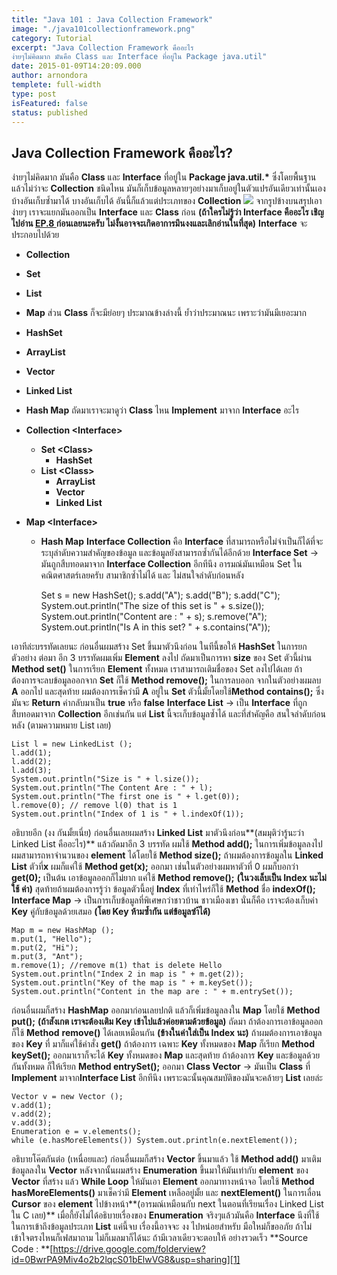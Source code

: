 ```yaml
---
title: "Java 101 : Java Collection Framework"
image: "./java101collectionframework.png"
category: Tutorial
excerpt: "Java Collection Framework คืออะไร
ง่ายๆไม่คิดมาก มันคือ Class และ Interface ที่อยู่ใน Package java.util"
date: 2015-01-09T14:20:09.000
author: arnondora
templete: full-width
type: post
isFeatured: false
status: published
---
```


## **Java Collection Framework คืออะไร?**
ง่ายๆไม่คิดมาก มันคือ **Class** และ **Interface** ที่อยู่ใน **Package java.util.\*** ซึ่งโดยพื้นฐานแล้วไม่ว่าจะ **Collection** ชนิดไหน มันก็เก็บข้อมูลหลายๆอย่างมาเก็บอยู่ในตัวแปรอันเดียวเท่านั้นเอง บ้างอันเก็บซ้ำมาได้ บางอันเก็บได้ อันนี้ก็แล้วแต่ประเภทของ **Collection**
![](http://upload.wikimedia.org/wikipedia/commons/f/f8/Java_collection_framework.jpg)
จากรูปข้างบนสรุปเอาง่ายๆ  เราจะแยกมันออกเป็น **Interface** และ **Class** ก่อน **(ถ้าใครไม่รู้ว่า Interface คืออะไร เชิญไปอ่าน [EP.8 ][0]ก่อนเลยนะครับ ไม่งั้นอาจจะเกิดอาการมึนงงและเลิกอ่านในที่สุด)**
**Interface** จะประกอบไปด้วย

* **Collection**
* **Set**
* **List**
* **Map**
ส่วน **Class** ก็จะมีย่อยๆ ประมาณข้างล่างนี้ ย้ำว่าประมาณนะ เพราะว่ามันมีเยอะมาก

* **HashSet**
* **ArrayList**
* **Vector**
* **Linked List**
* **Hash Map**
ถัดมาเราจะมาดูว่า **Class** ไหน **Implement** มาจาก **Interface** อะไร

* **Collection <Interface\>**
  * **Set <Class\>**
    * **HashSet**
  * **List <Class\>**
    * **ArrayList**
    * **Vector**
    * **Linked List**
* **Map <Interface\>**
  * **Hash Map**
**Interface Collection** คือ **Interface** ที่สามารถหรือไม่จำเป็นก็ได้ที่จะระบุลำดับความสำคัญของข้อมูล และข้อมูลยังสามารถซ้ำกันได้อีกด้วย
**Interface Set** -\> มันถูกสืบทอดมาจาก **Interface Collection** อีกทีนึง  อารมณ์มันเหมือน Set ในคณิตศาสตร์เลยครับ สามาชิกซ้ำไม่ได้ และ ไม่สนใจลำดับก่อนหลัง

    Set s = new HashSet();
    s.add("A");
    s.add("B");
    s.add("C");
    System.out.println("The size of this set is " + s.size());
    System.out.println("Content are : " + s);
    s.remove("A");
    System.out.println("Is A in this set? " + s.contains("A"));

เอาทีล่ะบรรทัดเลยนะ ก่อนอื่นผมสร้าง Set ขึ้นมาตัวนึงก่อน ในทีนี้ขอให้ **HashSet** ในการยกตัวอย่าง ต่อมา อีก 3 บรรทัดผมเพิ่ม **Element** ลงไป ถัดมาเป็นการหา **size** ของ Set ตัวนี้ผ่าน **Method set()**
ในการเรียก **Element** ทั้งหมด เราสามารถเติมชื่อของ Set ลงไปได้เลย
ถ้าต้องการจะลบข้อมูลออกจาก **Set** ก็ใช้ **Method remove();** ในการลบออก จากในตัวอย่างผมลบ **A** ออกไป
และสุดท้าย ผมต้องการเช็คว่ามี **A** อยู่ใน **Set** ตัวนี้มั้ยโดยใช้**Method contains();** ซึ่งมันจะ **Return** ค่ากลับมาเป็น **true** หรือ **false**
**Interface List** -\> เป็น **Interface** ที่ถูกสืบทอดมาจาก **Collection** อีกเช่นกัน แต่ **List** นี้จะเก็บข้อมูลซ้ำได้ และที่สำคัญคือ สนใจลำดับก่อนหลัง (ตามความหมาย List เลย)

    List l = new LinkedList ();
    l.add(1);
    l.add(2);
    l.add(3);
    System.out.println("Size is " + l.size());
    System.out.println("The Content Are : " + l);
    System.out.println("The first one is " + l.get(0));
    l.remove(0); // remove l(0) that is 1
    System.out.println("Index of 1 is " + l.indexOf(1));

อธิบายอีก (งง กันมั้ยเนี่ย) ก่อนอื่นเลยผมสร้าง **Linked List** มาตัวนึงก่อน**(สมมุติว่ารู้นะว่า Linked List คืออะไร)** แล้วถัดมาอีก 3 บรรทัด ผมใช้ **Method add();** ในการเพิ่มข้อมูลลงไป
ผมสามารถหาจำนวนของ **element** ได้โดยใช้ **Method size();**
ถ้าผมต้องการข้อมูลใน **Linked List** ตัวที่**x** ผมก็แค่ใช้ **Method get(x);** ออกมา เช่นในตัวอย่างผมหาตัวที่ 0 ผมก็บอกว่า **get(0);** เป็นต้น
เอาข้อมูลออกก็ไม่ยาก แค่ใช้ **Method remove();** **(ในวงเล็บเป็น Index นะไม่ใช้ ค่า)**
สุดท้ายถ้าผมต้องการรู้ว่า ข้อมูลตัวนี้อยู่ **Index** ที่เท่าไหร่ก็ใช้ **Method** ชื่อ **indexOf();**
**Interface Map** -\> เป็นการเก็บข้อมูลที่พิเศษกว่าชาวบ้าน ชาวเมืองเขา นั่นก็คือ เราจะต้องเก็บค่า **Key** คู่กับข้อมูลด้วยเสมอ **(โดย Key ห้ามซ้ำกัน แต่ข้อมูลซำ้ได้)**

    Map m = new HashMap ();
    m.put(1, "Hello");
    m.put(2, "Hi");
    m.put(3, "Ant");
    m.remove(1); //remove m(1) that is delete Hello
    System.out.println("Index 2 in map is " + m.get(2));
    System.out.println("Key of the map is " + m.keySet());
    System.out.println("Content in the map are : " + m.entrySet());

ก่อนอื่นผมก็สร้าง **HashMap** ออกมาก่อนเลยปกติ แล้วก็เพิ่มข้อมูลลงใน **Map** โดยใช้ **Method put();** **(ถ้าสังเกต เราจะต้องเติม Key เข้าไปแล้วค่อยตามด้วยข้อมูล)** ถัดมา ถ้าต้องการเอาข้อมูลออกก็ใช้ **Method** **remove()** ได้เลยเหมือนกัน **(ข้างในค่าใส่เป็น Index นะ)**
ถ้าผมต้องการเอาข้อมูลของ **Key** ที่ มาก็แค่ใช้คำสั่ง **get()**
ถ้าต้องการ เฉพาะ **Key** ทั้งหมดของ **Map** ก็เรียก **Method keySet();** ออกมาเราก็จะได้ **Key** ทั้งหมดของ **Map**
และสุดท้าย ถ้าต้องการ **Key** และข้อมูลด้วยกันทั้งหมด ก็ให้เรียก **Method entrySet();** ออกมา
**Class Vector** -\> มันเป็น **Class** ที่ **Implement** มาจาก**Interface List** อีกทีนึง เพราะฉะนั้นคุณสมบัติของมันจะคล้ายๆ **List** เลยล่ะ

    Vector v = new Vector ();
    v.add(1);
    v.add(2);
    v.add(3);
    Enumeration e = v.elements();
    while (e.hasMoreElements()) System.out.println(e.nextElement());

อธิบายโค๊ตกันต่อ (เหนื่อยและ) ก่อนอื่นผมก็สร้าง **Vector** ขึ้นมาแล้ว ใช้ **Method add()** มาเติมข้อมูลลงใน **Vector** หลังจากนั้นผมสร้าง **Enumeration** ขึ้นมาให้มันเท่ากับ **element** ของ **Vector** ที่สร้าง แล้ว **While Loop** ให้มันเอา **Element** ออกมาทางหน้าจอ โดยใช้ **Method hasMoreElements()** มาเช็คว่ามี **Element** เหลืออยู่มั้ย และ **nextElement()** ในการเลื่อน **Cursor** ของ **element** ไปข้างหน้า**(อารมณ์เหมือนกับ next ในตอนที่เรียนเรื่อง Linked List ใน C เลย)**
เมื่อกี้ยังไม่ได้อธิบายเรื่องของ **Enumeration** จริงๆแล้วมันคือ **Interface** นึงที่ใช้ในการเข้าถึงข้อมูลประเภท **List** แค่นี้จบ
เรื่องนี้อาจจะ งง ไปหน่อยสำหรับ มือใหม่ก็ขออภัย ถ้าไม่เข้าใจตรงไหนก็เฟสมาถาม ไม่ก็เมลมาก็ได้นะ ถ้ามีเวลาเดียวจะตอบให้ อย่างรวดเร็ว
**Source Code : **[https://drive.google.com/folderview?id=0BwrPA9Miv4o2b2lqcS01bElwVG8&usp=sharing][1]

[0]: http://www.arnondora.in.th/java-101-abstract-interface-ep-8/ "Java 101 – Abstract & Interface (EP.8)"
[1]: https://drive.google.com/folderview?id=0BwrPA9Miv4o2b2lqcS01bElwVG8&usp=sharing
